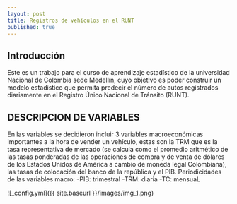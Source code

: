 ```yaml
---
layout: post
title: Registros de vehículos en el RUNT
published: true
---
```

## Introducción
Este es un trabajo para el curso de aprendizaje estadístico de la universidad Nacional de Colombia sede Medellín, cuyo objetivo es poder construir un modelo estadistico que permita predecir el número de autos registrados diariamente en el Registro Único Nacional de Tránsito (RUNT).

## DESCRIPCION DE VARIABLES
En las variables se decidieron incluir 3 variables macroeconómicas importantes a la hora de vender un vehículo, estas son la TRM que es la tasa representativa de mercado (se calcula como el promedio aritmético de las tasas ponderadas de las operaciones de compra y de venta de dólares de los Estados Unidos de América a cambio de moneda legal Colombiana), las tasas de colocación del banco de la república y el PIB.
Periodicidades de las variables macro:
 -PIB: trimestral
 -TRM: diaria
 -TC: mensuaL

![_config.yml]({{ site.baseurl }}/images/img_1.png)

